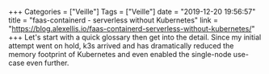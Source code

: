 +++
Categories = ["Veille"]
Tags = ["Veille"]
date = "2019-12-20 19:56:57"
title = "faas-containerd - serverless without Kubernetes"
link = "https://blog.alexellis.io/faas-containerd-serverless-without-kubernetes/"
+++
Let's start with a quick glossary then get into the detail. Since my initial attempt went on hold, k3s arrived and has dramatically reduced the memory footprint of Kubernetes and even enabled the single-node use-case even further.